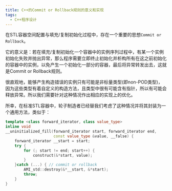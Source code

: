 ```yaml
---
title: C++的Commit or Rollback规则的意义和实现
tags: 
  - C++程序设计
---
```


在STL容器空间配置与填充/复制初始化过程中，存在一个重要的思想`Commit or Rollback`。  

它的意义是：若在填充/复制初始化一个容器中的实例序列过程中，有某一个实例初始化失败并抛出异常，那么程序需要立即终止初始化并析构所有在这之前初始化的容器中的实例，以免产生一个初始化一部分的容器，最后将异常转发出去，这就是Commit or Rollback规则。

很直观地，能够产生构造错误的实例只有可能是非标量类型(即non-POD类型)，因为这些类型有着自定义的构造方法，且类型中很有可能含有指针，所以有可能会释放异常。所以我们需要针对这种情况作出相应的实现上的优化。

所幸，在标准STL容器中，轮子制造者已经替我们考虑了这种情况并将其封装为一个通用方法，类似于：

```cpp
template <class forward_iterator, class value_type>
inline void
__uninitialized_fill(forward_iterator start, forward_iterator end, 
                     const value_type &value, __false) {
    forward_iterator __start = start;
    try {
        for (; start != end; start++) {
            construct(&*start, value);
        }
    }catch (...) { // commit or rollback
        AMI_std::destroy(&*__start, &*start);
        throw;
    }
}
```